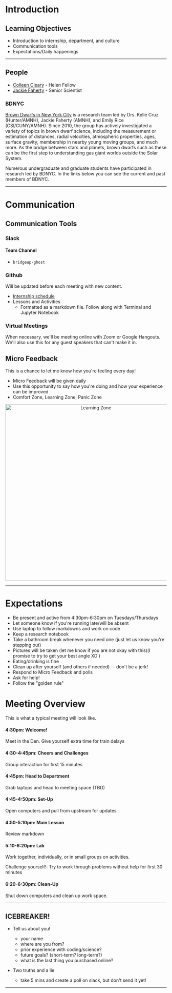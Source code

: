 # Introduction

## Learning Objectives

- Introduction to internship, department, and culture
- Communication tools
- Expectations/Daily happenings

<hr>

## People

- [Colleen Cleary](https://colleencleary.github.io/) - Helen Fellow
- [Jackie Faherty](http://www.jackiefaherty.com/) - Senior Scientist


### BDNYC

[Brown Dwarfs in New York City](http://www.bdnyc.org/) is a research team led by Drs. Kelle Cruz (Hunter/AMNH), Jackie Faherty (AMNH), and Emily Rice (CSI/CUNY/AMNH). Since 2010, the group has actively investigated a variety of topics in brown dwarf science, including the measurement or estimation of distances, radial velocities, atmospheric properties, ages, surface gravity, membership in nearby young moving groups, and much more. As the bridge between stars and planets, brown dwarfs such as these can be the first step to understanding gas giant worlds outside the Solar System.

Numerous undergraduate and graduate students have participated in research led by BDNYC. In the links below you can see the current and past members of BDNYC.

<hr>

# Communication

## Communication Tools

### Slack

#### Team Channel

 - `bridgeup-ghost`


### Github

Will be updated before each meeting with new content.

- [Internship schedule](https://github.com/colleencleary/BridgeUp-Ghost)
- Lessons and Activities
  - Formatted as a markdown file. Follow along with Terminal and Jupyter Notebook


### Virtual Meetings

When necessary, we'll be meeting online with Zoom or Google Hangouts. We'll also use this for any guest speakers that can't make it in.

## Micro Feedback

This is a chance to let me know how you're feeling every day!

- Micro Feedback will be given daily
- Use this opportunity to say how you're doing and how your experience can be improved
- Comfort Zone, Learning Zone, Panic Zone


<p align="center">
  <img src="http://theagilepirate.net/wp-content/uploads/Learning.jpg" width="550px" alt="Learning Zone">
</p>


<hr>

# Expectations
 - Be present and active from 4:30pm-6:30pm on Tuesdays/Thursdays
 - Let someone know if you're running late/will be absent
 - Use laptop to follow markdowns and work on code
 - Keep a research notebook
 - Take a bathroom break whenever you need one (just let us know you're stepping out)
 - Pictures will be taken (let me know if you are not okay with this)(I promise to try to get your best angle XD )
 - Eating/drinking is fine
 - Clean up after yourself (and others if needed) -- don't be a jerk!
 - Respond to Micro Feedback and polls
 - Ask for help!
 - Follow the "golden rule"

# Meeting Overview
This is what a typical meeting will look like.

#### 4:30pm: Welcome!

Meet in the Den. Give yourself extra time for train delays

#### 4:30-4:45pm: Cheers and Challenges

Group interaction for first 15 minutes

#### 4:45pm: Head to Department

Grab laptops and head to meeting space (TBD)

#### 4:45-4:50pm: Set-Up

Open computers and pull from upstream for updates

#### 4:50-5:10pm: Main Lesson

Review markdown

#### 5:10-6:20pm: Lab

Work together, individually, or in small groups on activities.

Challenge yourself!: Try to work through problems without help for first 30 minutes

#### 6:20-6:30pm: Clean-Up

Shut down computers and clean up work space.


 <hr>

## ICEBREAKER!
- Tell us about you!
  - your name
  - where are you from?
  - prior experience with coding/science?
  - future goals? (short-term? long-term?)
  - what is the last thing you purchased online?

- Two truths and a lie
  - take 5 mins and create a poll on slack, but don't send it yet!


<hr>
